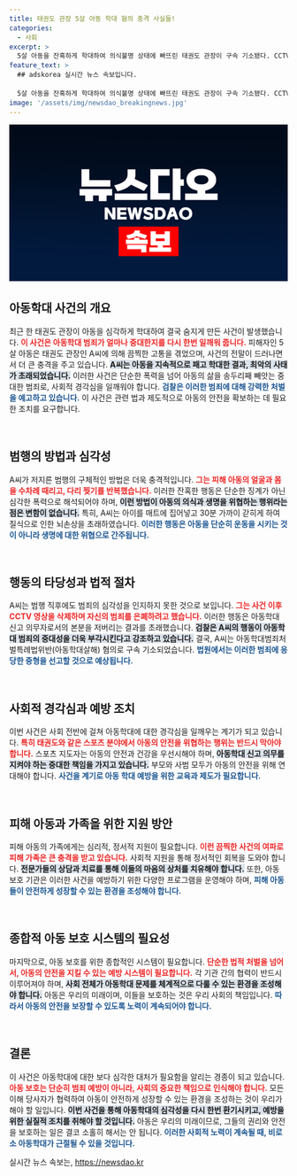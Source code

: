 ```yaml
---
title: 태권도 관장 5살 아동 학대 혐의 충격 사실들!
categories:
  - 사회
excerpt: >
  5살 아동을 잔혹하게 학대하여 의식불명 상태에 빠뜨린 태권도 관장이 구속 기소됐다. CCTV 분석 결과, A씨는 아동을 폭행하고 숨지도록 매트에 밀어넣은 충격적인 사실이 드러나면서, 사회적 공분을 사고 있다.
feature_text: >
  ## adskorea 실시간 뉴스 속보입니다.

  5살 아동을 잔혹하게 학대하여 의식불명 상태에 빠뜨린 태권도 관장이 구속 기소됐다. CCTV 분석 결과, A씨는 아동을 폭행하고 숨지도록 매트에 밀어넣은 충격적인 사실이 드러나면서, 사회적 공분을 사고 있다.
image: '/assets/img/newsdao_breakingnews.jpg'
---
```


<p><img src="/assets/img/newsdao_breakingnews.jpg" alt="adskorea 속보" /></p>

<h2 data-ke-size="size26">아동학대 사건의 개요</h2>

<p data-ke-size="size16">최근 한 태권도 관장이 아동을 심각하게 학대하여 결국 숨지게 만든 사건이 발생했습니다. <b><span style="color: #ee2323;">이 사건은 아동학대 범죄가 얼마나 중대한지를 다시 한번 일깨워 줍니다.</span></b> 피해자인 5살 아동은 태권도 관장인 A씨에 의해 끔찍한 고통을 겪었으며, 사건의 전말이 드러나면서 더 큰 충격을 주고 있습니다. <b><span style="background-color: #21538527;">A씨는 아동을 지속적으로 패고 학대한 결과, 최악의 사태가 초래되었습니다.</span></b> 이러한 사건은 단순한 폭력을 넘어 아동의 삶을 송두리째 빼앗는 중대한 범죄로, 사회적 경각심을 일깨워야 합니다. <b><span style="color: #1a5490;">검찰은 이러한 범죄에 대해 강력한 처벌을 예고하고 있습니다.</span></b> 이 사건은 관련 법과 제도적으로 아동의 안전을 확보하는 데 필요한 조치를 요구합니다.</p>

<p data-ke-size="size16">&nbsp;</p>

<h2 data-ke-size="size26">범행의 방법과 심각성</h2>

<p data-ke-size="size16">A씨가 저지른 범행의 구체적인 방법은 더욱 충격적입니다. <b><span style="color: #ee2323;">그는 피해 아동의 얼굴과 몸을 수차례 때리고, 다리 찢기를 반복했습니다.</span></b> 이러한 잔혹한 행동은 단순한 징계가 아닌 심각한 폭력으로 해석되어야 하며, <b><span style="background-color: #21538527;">이런 방법이 아동의 의식과 생명을 위협하는 행위라는 점은 변함이 없습니다.</span></b> 특히, A씨는 아이를 매트에 집어넣고 30분 가까이 갇히게 하여 질식으로 인한 뇌손상을 초래하였습니다. <b><span style="color: #1a5490;">이러한 행동은 아동을 단순히 운동을 시키는 것이 아니라 생명에 대한 위협으로 간주됩니다.</span></b></p>

<p data-ke-size="size16">&nbsp;</p>

<h2 data-ke-size="size26">행동의 타당성과 법적 절차</h2>

<p data-ke-size="size16">A씨는 범행 직후에도 범죄의 심각성을 인지하지 못한 것으로 보입니다. <b><span style="color: #ee2323;">그는 사건 이후 CCTV 영상을 삭제하며 자신의 범죄를 은폐하려고 했습니다.</span></b> 이러한 행동은 아동학대 신고 의무자로서의 본분을 저버리는 결과를 초래했습니다. <b><span style="background-color: #21538527;">검찰은 A씨의 행동이 아동학대 범죄의 중대성을 더욱 부각시킨다고 강조하고 있습니다.</span></b> 결국, A씨는 아동학대범죄처벌특례법위반(아동학대살해) 혐의로 구속 기소되었습니다. <b><span style="color: #1a5490;">법원에서는 이러한 범죄에 응당한 중형을 선고할 것으로 예상됩니다.</span></b></p>

<p data-ke-size="size16">&nbsp;</p>

<h2 data-ke-size="size26">사회적 경각심과 예방 조치</h2>

<p data-ke-size="size16">이번 사건은 사회 전반에 걸쳐 아동학대에 대한 경각심을 일깨우는 계기가 되고 있습니다. <b><span style="color: #ee2323;">특히 태권도와 같은 스포츠 분야에서 아동의 안전을 위협하는 행위는 반드시 막아야 합니다.</span></b> 스포츠 지도자는 아동의 안전과 건강을 우선시해야 하며, <b><span style="background-color: #21538527;">아동학대 신고 의무를 지켜야 하는 중대한 책임을 가지고 있습니다.</span></b> 부모와 사범 모두가 아동의 안전을 위해 연대해야 합니다. <b><span style="color: #1a5490;">사건을 계기로 아동 학대 예방을 위한 교육과 제도가 필요합니다.</span></b></p>

<p data-ke-size="size16">&nbsp;</p>

<h2 data-ke-size="size26">피해 아동과 가족을 위한 지원 방안</h2>

<p data-ke-size="size16">피해 아동의 가족에게는 심리적, 정서적 지원이 필요합니다. <b><span style="color: #ee2323;">이런 끔찍한 사건의 여파로 피해 가족은 큰 충격을 받고 있습니다.</span></b> 사회적 지원을 통해 정서적인 회복을 도와야 합니다. <b><span style="background-color: #21538527;">전문가들의 상담과 치료를 통해 이들의 마음의 상처를 치유해야 합니다.</span></b> 또한, 아동 보호 기관은 이러한 사건을 예방하기 위한 다양한 프로그램을 운영해야 하며, <b><span style="color: #1a5490;">피해 아동들이 안전하게 성장할 수 있는 환경을 조성해야 합니다.</span></b></p>

<p data-ke-size="size16">&nbsp;</p>

<h2 data-ke-size="size26">종합적 아동 보호 시스템의 필요성</h2>

<p data-ke-size="size16">마지막으로, 아동 보호를 위한 종합적인 시스템이 필요합니다. <b><span style="color: #ee2323;">단순한 법적 처벌을 넘어서, 아동의 안전을 지킬 수 있는 예방 시스템이 필요합니다.</span></b> 각 기관 간의 협력이 반드시 이루어져야 하며, <b><span style="background-color: #21538527;">사회 전체가 아동학대 문제를 체계적으로 다룰 수 있는 환경을 조성해야 합니다.</span></b> 아동은 우리의 미래이며, 이들을 보호하는 것은 우리 사회의 책임입니다. <b><span style="color: #1a5490;">따라서 아동의 안전을 보장할 수 있도록 노력이 계속되어야 합니다.</span></b></p>

<p data-ke-size="size16">&nbsp;</p>

<h2 data-ke-size="size26">결론</h2>

<p data-ke-size="size16">이 사건은 아동학대에 대한 보다 심각한 대처가 필요함을 알리는 경종이 되고 있습니다. <b><span style="color: #ee2323;">아동 보호는 단순히 범죄 예방이 아니라, 사회의 중요한 책임으로 인식해야 합니다.</span></b> 모든 이해 당사자가 협력하여 아동이 안전하게 성장할 수 있는 환경을 조성하는 것이 우리가 해야 할 일입니다. <b><span style="background-color: #21538527;">이번 사건을 통해 아동학대의 심각성을 다시 한번 환기시키고, 예방을 위한 실질적 조치를 취해야 할 것입니다.</span></b> 아동은 우리의 미래이므로, 그들의 권리와 안전을 보호하는 일은 결코 소홀히 해서는 안 됩니다. <b><span style="color: #1a5490;">이러한 사회적 노력이 계속될 때, 비로소 아동학대가 근절될 수 있을 것입니다.</span></b></p>
실시간 뉴스 속보는, <a href="https://newsdao.kr" rel="dofollow">https://newsdao.kr</a>


